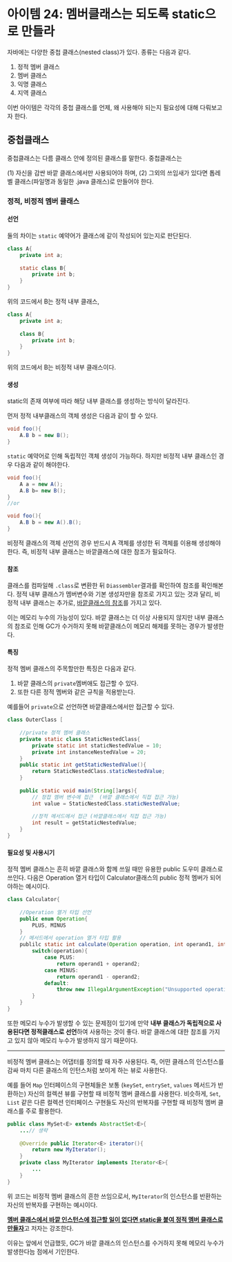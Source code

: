 # 아이템 24: 멤버클래스는 되도록 static으로 만들라

자바에는 다양한 중첩 클래스(nested class)가 있다. 종류는 다음과 같다.

1. 정적 멤버 클래스
2. 멤버 클래스
3. 익명 클래스
4. 지역 클래스

이번 아이템은 각각의 중첩 클래스를 언제, 왜 사용해야 되는지 필요성에 대해 다뤄보고자 한다.

## 중첩클래스
중첩클래스는 다름 클래스 안에 정의된 클래스를 말한다.
중첩클래스는

(1) 자신을 감싼 바깥 클래스에서만 사용되어야 하며,
(2) 그외의 쓰임새가 있다면 톱레벨 클래스(파일명과 동일한 .java 클래스)로 만들어야 한다.

### 정적, 비정적 멤버 클래스
#### 선언
둘의 차이는 `static` 예약어가 클래스에 같이 작성되어 있는지로 판단된다.

```java
class A{
	private int a;
    
    static class B{
    	private int b;
    }
}
```
위의 코드에서 B는 정적 내부 클래스,

```java
class A{
	private int a;
    
    class B{
    	private int b;
    }
}
```
위의 코드에서 B는 비정적 내부 클래스이다.

#### 생성

static의 존재 여부에 따라 해당 내부 클래스를 생성하는 방식이 달라진다.

먼저 정적 내부클래스의 객체 생성은 다음과 같이 할 수 있다.
```java
void foo(){
	A.B b = new B();
}
```
`static` 예약어로 인해 독립적인 객체 생성이 가능하다. 하지만 비정적 내부 클래스인 경우 다음과 같이 해야한다.

```java
void foo(){
	A a = new A();
    A.B b= new B();
}
//or

void foo(){
	A.B b = new A().B();
}
```
비정적 클래스의 객체 선언의 경우 반드시 A 객체를 생성한 뒤 객체를 이용해 생성해야 한다. 즉, 비정적 내부 클래스는 바깥클래스에 대한 참조가 필요하다.

#### 참조
클래스를 컴파일해 `.class`로 변환한 뒤 `Diassembler`결과를 확인하여 참조를 확인해본다.
정적 내부 클래스가 멤버변수와 기본 생성자만을 참조로 가지고 있는 것과 달리, 비정적 내부 클래스는 추가로, <u>바깥클래스의 참조</u>를 가지고 있다.

이는 메모리 누수의 가능성이 있다. 바깥 클래스는 더 이상 사용되지 않지만 내부 클래스의 참조로 인해 GC가 수거하지 못해 바깥클래스이 메모리 해제를 못하는 경우가 발생한다.


#### 특징

정적 멤버 클래스의 주목할만한 특징은 다음과 같다.

1. 바깥 클래스의 `private`멤버애도 접근할 수 있다.
2. 또한 다른 정적 멤버와 같은 규칙을 적용받는다.

예를들어 `private`으로 선언하면 바깥클래스에서만 접근할 수 있다.

```java
class OuterClass [
	
    //private 정적 멤버 클래스
    private static class StaticNestedClass{
    	private static int staticNestedValue = 10;
        private int instanceNestedValue = 20;
    }
    public static int getStaticNestedValue(){
    	return StaticNestedClass.staticNestedValue;
    }
    
    public static void main(String[]args){
    	// 정접 멤버 변수에 접근  (바깥 클래스에서 직접 접근 가능)
    	int value = StaticNestedClass.staticNestedValue;
    
    	//정적 메서드에서 접근 (바깥클래스에서 직접 접근 가능)
    	int result = getStaticNestedValue;
    }
}
```

#### 필요성 및 사용시기

정적 멤버 클래스는 흔히 바깥 클래스와 함께 쓰일 때만 유용한 public 도우미 클래스로 쓰인다. 다음은 Operation 열거 타입이 Calculator클래스의 public 정적 멤버가 되어야하는 예시이다.

``` java
class Calculator{
	
    //Operation 열거 타입 선언
    public enum Operation{
    	PLUS, MINUS
    }
    // 메서드에서 operation 열거 타입 활용
    publilc static int calculate(Operation operation, int operand1, int operand2){
    	switch(operation){
        	case PLUS:
            	return operand1 + operand2;
            case MINUS:
            	return operand1 - operand2;
            default:
            	throw new IllegalArgumentException("Unsupported operation");
        }
    }
}
```

또한 메모리 누수가 발생할 수 있는 문제점이 있기에 만약 **내부 클래스가 독립적으로 사용된다면 정적클래스로 선언**하여 사용하는 것이 좋다. 바깥 클래스에 대한 참조를 가지고 있지 않아 메모리 누수가 발생하지 않기 때문이다.

---

비정적 멤버 클래스는 어댑터를 정의할 때 자주 사용된다. 즉, 어떤 클래스의 인스턴스를 감싸 마치 다른 클래스의 인턴스처럼 보이게 하는 뷰로 사용한다.

예를 들어 `Map` 인터페이스의 구현체들은 보통 (`keySet`, `entrySet`, `values` 메서드가 반환하는) 자신의 컬렉션 뷰를 구현할 때 비정적 멤버 클래스를 사용한다.
비슷하게, `Set`, `List` 같은 다른 컬렉션 인터페이스 구현들도 자신의 반복자를 구현할 때 비정적 멤버 클래스를 주로 활용한다.

```java
public class MySet<E> extends AbstractSet<E>{
	...// 생략
    
    @Override public Iterator<E> iterator(){
    	return new MyIterator();
    }
    private class MyIterator implements Iterator<E>{
    	...
    }
}
```
위 코드는 비정적 멤버 클래스의 흔한 쓰임으로서, `MyIterator`의 인스턴스를 반환하는 자신의 반복자를 구현하는 예시이다.

<u>**멤버 클래스에서 바깥 인스턴스에 접근할 일이 없다면 static을 붙여 정적 멤버 클래스로 만들자**</u>고 저자는 강조한다.

이유는 앞에서 언급했듯, GC가 바깥 클래스의 인스턴스를 수거하지 못해 메모리 누수가 발생한다늠 점에서 기인한다. 